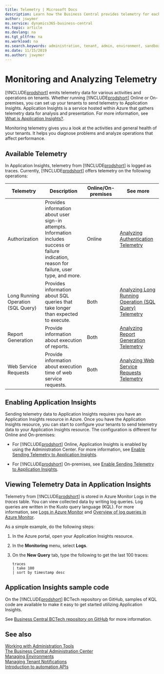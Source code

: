 ```yaml
---
title: Telemetry | Microsoft Docs
description: Learn how the Business Central provides telemetry for each environment.  
author: jswymer
ms.service: dynamics365-business-central
ms.topic: article
ms.devlang: na
ms.tgt_pltfrm: na
ms.workload: na
ms.search.keywords: administration, tenant, admin, environment, sandbox, telemetry
ms.date: 11/15/2019
ms.author: jswymer
---
```


# Monitoring and Analyzing Telemetry  

[!INCLUDE[prodshort](../developer/includes/prodshort.md)] emits telemetry data for various activities and operations on tenants. Whether running [!INCLUDE[prodshort](../developer/includes/prodshort.md)] Online or On-premises, you can set up your tenants to send telemetry to Application Insights. Application Insights is a service hosted within Azure that gathers telemetry data for analysis and presentation. For more information, see [What is Application Insights?](/azure/azure-monitor/app/app-insights-overview).

Monitoring telemetry gives you a look at the activities and general health of your tenants. It helps you diagnose problems and analyze operations that affect performance.

## Available Telemetry

In Application Insights, telemetry from [!INCLUDE[prodshort](../developer/includes/prodshort.md)] is logged as traces. Currently, [!INCLUDE[prodshort](../developer/includes/prodshort.md)] offers telemetry on the following operations:  

|Telemetry | Description |Online/On-premises|See more|
|----------|-------------|-----------------|--------|
|Authorization|Provides information about user sign-in attempts. Information includes success or failure indication, reason for failure, user type, and more.|Online|[Analyzing Authentication Telemetry](telemetry-authorization-trace.md) |
|Long Running Operation (SQL Query)|Provides information about SQL queries that take longer than expected to execute.|Both|[Analyzing Long Running Operation (SQL Query) Telemetry](telemetry-long-running-sql-query-trace.md)|
|Report Generation|Provide information about execution of reports.|Both|[Analyzing Report Generation Telemetry](telemetry-reports-trace.md)|
|Web Service Requests|Provide information about execution time of web service requests.|Both|[Analyzing Web Service Requests Telemetry](telemetry-webservices-trace.md)|

## Enabling Application Insights

Sending telemetry data to Application Insights requires you have an Application Insights resource in Azure. Once you have the Application Insights resource, you can start to configure your tenants to send telemetry data to your Application Insights resource. The configuration is different for Online and On-premises:

- For [!INCLUDE[prodshort](../developer/includes/prodshort.md)] Online, Application Insights is enabled by using the Administration Center. For more information, see [Enable Sending Telemetry to Application Insights](tenant-admin-center-telemetry.md#appinsights).

- For [!INCLUDE[prodshort](../developer/includes/prodshort.md)] On-premises, see [Enable Sending Telemetry to Application Insights](telemetry-enable-application-insights.md).

## Viewing Telemetry Data in Application Insights

Telemetry from [!INCLUDE[prodshort](../developer/includes/prodshort.md)] is stored in Azure Monitor Logs in the *traces* table. You can view collected data by writing log queries. Log queries are written in the Kusto query language (KQL). For more information, see [Logs in Azure Monitor](/azure/azure-monitor/platform/data-platform-logs) and [Overview of log queries in Azure Monitor](/azure/azure-monitor/log-query/log-query-overview).

As a simple example, do the following steps: 

1. In the Azure portal, open your Application Insights resource.
2. In the **Monitoring** menu, select **Logs**.
3. On the **New Query** tab, type the following to get the last 100 traces:

    ```
    traces
    | take 100
    | sort by timestamp desc 
    ```

## Application Insights sample code
On the [!INCLUDE[prodshort](../developer/includes/prodshort.md)] BCTech repository on GitHub, samples of KQL code are available to make it easy to get started utilizing Application Insights. 

See [Business Central BCTech repository on GitHub](https://github.com/microsoft/BCTech/tree/master/samples/AppInsights) for more information.



## See also

[Working with Administration Tools](administration.md)  
[The Business Central Administration Center](tenant-admin-center.md)  
[Managing Environments](tenant-admin-center-environments.md)  
[Managing Tenant Notifications](tenant-admin-center-notifications.md)  
[Introduction to automation APIs](itpro-introduction-to-automation-apis.md)  

